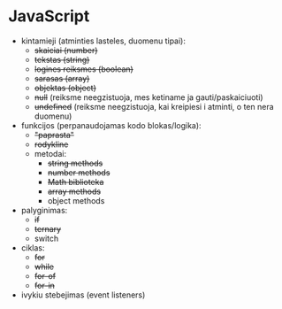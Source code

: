 # JavaScript

-   kintamieji (atminties lasteles, duomenu tipai):
    -   ~~skaiciai (number)~~
    -   ~~tekstas (string)~~
    -   ~~logines reiksmes (boolean)~~
    -   ~~sarasas (array)~~
    -   ~~objektas (object)~~
    -   ~~null~~ (reiksme neegzistuoja, mes ketiname ja gauti/paskaiciuoti)
    -   ~~undefined~~ (reiksme neegzistuoja, kai kreipiesi i atminti, o ten nera duomenu)
-   funkcijos (perpanaudojamas kodo blokas/logika):
    -   ~~"paprasta"~~
    -   ~~rodykline~~
    -   metodai:
        -   ~~string methods~~
        -   ~~number methods~~
        -   ~~Math biblioteka~~
        -   ~~array methods~~
        -   object methods
-   palyginimas:
    -   ~~if~~
    -   ~~ternary~~
    -   switch
-   ciklas:
    -   ~~for~~
    -   ~~while~~
    -   ~~for-of~~
    -   ~~for-in~~
-   ivykiu stebejimas (event listeners)